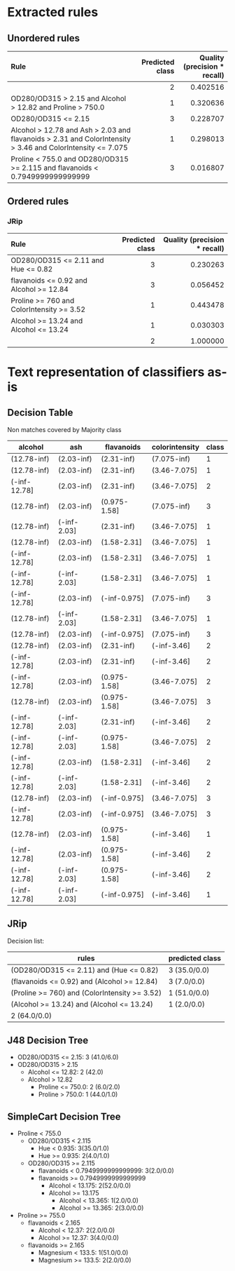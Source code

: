# Extracted rules

## Unordered rules

| Rule | Predicted class | Quality (precision * recall) |
|:----|----:|----:|
|  | 2 | 0.402516 |
| OD280/OD315 > 2.15 and Alcohol > 12.82 and Proline > 750.0 | 1 | 0.320636 |
| OD280/OD315 <= 2.15 | 3 | 0.228707 |
| Alcohol > 12.78 and Ash > 2.03 and flavanoids > 2.31 and ColorIntensity > 3.46 and ColorIntensity <= 7.075 | 1 | 0.298013 |
| Proline < 755.0 and OD280/OD315 >= 2.115 and flavanoids < 0.7949999999999999 | 3 | 0.016807 |

## Ordered rules

### JRip

| Rule | Predicted class | Quality (precision * recall) |
|:----|----:|----:|
| OD280/OD315 <= 2.11 and Hue <= 0.82 | 3 | 0.230263 |
| flavanoids <= 0.92 and Alcohol >= 12.84 | 3 | 0.056452 |
| Proline >= 760 and ColorIntensity >= 3.52 | 1 | 0.443478 |
| Alcohol >= 13.24 and Alcohol <= 13.24 | 1 | 0.030303 |
|  | 2 | 1.000000 |


# Text representation of classifiers as-is

## Decision Table

Non matches covered by Majority class

alcohol|ash|flavanoids|colorintensity|class
---|---|---|---|---
(12.78-inf)|(2.03-inf)|(2.31-inf)|(7.075-inf)|1
(12.78-inf)|(2.03-inf)|(2.31-inf)|(3.46-7.075]|1
(-inf-12.78]|(2.03-inf)|(2.31-inf)|(3.46-7.075]|2
(12.78-inf)|(2.03-inf)|(0.975-1.58]|(7.075-inf)|3
(12.78-inf)|(-inf-2.03]|(2.31-inf)|(3.46-7.075]|1
(12.78-inf)|(2.03-inf)|(1.58-2.31]|(3.46-7.075]|1
(-inf-12.78]|(2.03-inf)|(1.58-2.31]|(3.46-7.075]|1
(-inf-12.78]|(-inf-2.03]|(1.58-2.31]|(3.46-7.075]|1
(-inf-12.78]|(2.03-inf)|(-inf-0.975]|(7.075-inf)|3
(12.78-inf)|(-inf-2.03]|(1.58-2.31]|(3.46-7.075]|1
(12.78-inf)|(2.03-inf)|(-inf-0.975]|(7.075-inf)|3
(12.78-inf)|(2.03-inf)|(2.31-inf)|(-inf-3.46]|2
(-inf-12.78]|(2.03-inf)|(2.31-inf)|(-inf-3.46]|2
(-inf-12.78]|(2.03-inf)|(0.975-1.58]|(3.46-7.075]|2
(12.78-inf)|(2.03-inf)|(0.975-1.58]|(3.46-7.075]|3
(-inf-12.78]|(-inf-2.03]|(2.31-inf)|(-inf-3.46]|2
(-inf-12.78]|(-inf-2.03]|(0.975-1.58]|(3.46-7.075]|2
(-inf-12.78]|(2.03-inf)|(1.58-2.31]|(-inf-3.46]|2
(-inf-12.78]|(-inf-2.03]|(1.58-2.31]|(-inf-3.46]|2
(12.78-inf)|(2.03-inf)|(-inf-0.975]|(3.46-7.075]|3
(-inf-12.78]|(2.03-inf)|(-inf-0.975]|(3.46-7.075]|3
(12.78-inf)|(2.03-inf)|(0.975-1.58]|(-inf-3.46]|1
(-inf-12.78]|(2.03-inf)|(0.975-1.58]|(-inf-3.46]|2
(-inf-12.78]|(-inf-2.03]|(0.975-1.58]|(-inf-3.46]|2
(-inf-12.78]|(-inf-2.03]|(-inf-0.975]|(-inf-3.46]|1

## JRip

Decision list:

rules | predicted class
---|---
(OD280/OD315 <= 2.11) and (Hue <= 0.82)|3 (35.0/0.0)
(flavanoids <= 0.92) and (Alcohol >= 12.84)|3 (7.0/0.0)
(Proline >= 760) and (ColorIntensity >= 3.52)|1 (51.0/0.0)
(Alcohol >= 13.24) and (Alcohol <= 13.24)|1 (2.0/0.0)
|2 (64.0/0.0)


## J48 Decision Tree

* OD280/OD315 <= 2.15: 3 (41.0/6.0)
* OD280/OD315 > 2.15
	* Alcohol <= 12.82: 2 (42.0)
	* Alcohol > 12.82
		* Proline <= 750.0: 2 (6.0/2.0)
		* Proline > 750.0: 1 (44.0/1.0)


## SimpleCart Decision Tree

* Proline < 755.0
	* OD280/OD315 < 2.115
		* Hue < 0.935: 3(35.0/1.0)
		* Hue >= 0.935: 2(4.0/1.0)
	* OD280/OD315 >= 2.115
		* flavanoids < 0.7949999999999999: 3(2.0/0.0)
		* flavanoids >= 0.7949999999999999
			* Alcohol < 13.175: 2(52.0/0.0)
			* Alcohol >= 13.175
				* Alcohol < 13.365: 1(2.0/0.0)
				* Alcohol >= 13.365: 2(3.0/0.0)
* Proline >= 755.0
	* flavanoids < 2.165
		* Alcohol < 12.37: 2(2.0/0.0)
		* Alcohol >= 12.37: 3(4.0/0.0)
	* flavanoids >= 2.165
		* Magnesium < 133.5: 1(51.0/0.0)
		* Magnesium >= 133.5: 2(2.0/0.0)


